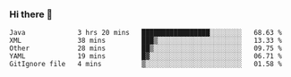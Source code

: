 ### Hi there 👋

<!--
**urzz/urzz** is a ✨ _special_ ✨ repository because its `README.md` (this file) appears on your GitHub profile.

Here are some ideas to get you started:

- 🔭 I’m currently working on ...
- 🌱 I’m currently learning ...
- 👯 I’m looking to collaborate on ...
- 🤔 I’m looking for help with ...
- 💬 Ask me about ...
- 📫 How to reach me: ...
- 😄 Pronouns: ...
- ⚡ Fun fact: ...
-->

<!--START_SECTION:waka-->
```text
Java             3 hrs 20 mins   █████████████████░░░░░░░░   68.63 % 
XML              38 mins         ███▒░░░░░░░░░░░░░░░░░░░░░   13.33 % 
Other            28 mins         ██▒░░░░░░░░░░░░░░░░░░░░░░   09.75 % 
YAML             19 mins         █▓░░░░░░░░░░░░░░░░░░░░░░░   06.71 % 
GitIgnore file   4 mins          ▒░░░░░░░░░░░░░░░░░░░░░░░░   01.58 % 
```
<!--END_SECTION:waka-->
